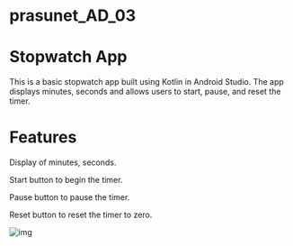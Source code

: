 # prasunet_AD_03

# Stopwatch App

This is a basic stopwatch app built using Kotlin in Android Studio.
The app displays minutes, seconds and allows users to start, pause, and reset the timer.

# Features
Display of minutes, seconds.

Start button to begin the timer. 

Pause button to pause the timer.

Reset button to reset the timer to zero.

![img](https://github.com/user-attachments/assets/d886cac3-daeb-43e6-af28-a8bcf1345925)

